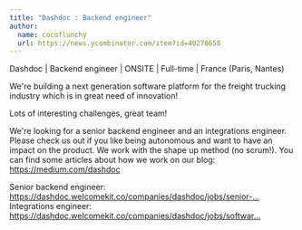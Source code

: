 ```yaml
---
title: "Dashdoc : Backend engineer"
author:
  name: cocoflunchy
  url: https://news.ycombinator.com/item?id=40278658
---
```

Dashdoc | Backend engineer | ONSITE | Full-time | France (Paris, Nantes)

We&#x27;re building a next generation software platform for the freight trucking industry which is in great need of innovation!

Lots of interesting challenges, great team!

We&#x27;re looking for a senior backend engineer and an integrations engineer. Please check us out if you like being autonomous and want to have an impact on the product. We work with the shape up method (no scrum!). You can find some articles about how we work on our blog: <a href="https:&#x2F;&#x2F;medium.com&#x2F;dashdoc" rel="nofollow">https:&#x2F;&#x2F;medium.com&#x2F;dashdoc</a>

Senior backend engineer: <a href="https:&#x2F;&#x2F;dashdoc.welcomekit.co&#x2F;companies&#x2F;dashdoc&#x2F;jobs&#x2F;senior-software-engineer-backend" rel="nofollow">https:&#x2F;&#x2F;dashdoc.welcomekit.co&#x2F;companies&#x2F;dashdoc&#x2F;jobs&#x2F;senior-...</a>
Integrations engineer: <a href="https:&#x2F;&#x2F;dashdoc.welcomekit.co&#x2F;companies&#x2F;dashdoc&#x2F;jobs&#x2F;software-engineer-integrations_DASHD_ooyxDk0" rel="nofollow">https:&#x2F;&#x2F;dashdoc.welcomekit.co&#x2F;companies&#x2F;dashdoc&#x2F;jobs&#x2F;softwar...</a>
